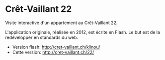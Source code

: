 # Crêt-Vaillant 22

Visite interactive d'un appartement au Crêt-Vaillant 22.

L'application originale, réalisée en 2012, est écrite en Flash. Le but est de la redévelopper en standards du web.

* Version flash: http://cret-vaillant.ch/klinou/
* Cette version: http://cret-vaillant.ch/22/
